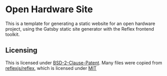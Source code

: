 # Open Hardware Site

This is a template for generating a static website for an open hardware project, using the Gatsby static site generator with the Reflex frontend toolkit.

## Licensing

This is licensed under [BSD-2-Clause-Patent](https://spdx.org/licenses/BSD-2-Clause-Patent.html). Many files were copied from [reflexjs/reflex](https://github.com/reflexjs/reflex), which is licensed under [MIT](https://github.com/reflexjs/reflex/blob/master/LICENSE.md)
